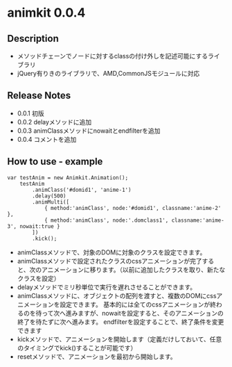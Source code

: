 # animkit 0.0.4

## Description
- メソッドチェーンでノードに対するclassの付け外しを記述可能にするライブラリ
- jQuery有りきのライブラリで、AMD,CommonJSモジュールに対応

## Release Notes
- 0.0.1 初版
- 0.0.2 delayメソッドに追加
- 0.0.3 animClassメソッドにnowaitとendfilterを追加
- 0.0.4 コメントを追加

## How to use - example
    var testAnim = new Animkit.Animation();
        testAnim
            .animClass('#domid1', 'anime-1')
            .delay(500)
            .animMulti([
                { method:'animClass', node:'#domid1', classname:'anime-2' },
                { method:'animClass', node:'.domclass1', classname:'anime-3', nowait:true }
            ])
            .kick();
- animClassメソッドで、対象のDOMに対象のクラスを設定できます。
- animClassメソッドで設定されたクラスのcssアニメーションが完了すると、次のアニメーションに移ります。（以前に追加したクラスを取り、新たなクラスを設定）
- delayメソッドでミリ秒単位で実行を遅れさせることができます。
- animClassメソッドに、オブジェクトの配列を渡すと、複数のDOMにcssアニメーションを設定できます。
  基本的には全てのcssアニメーションが終わるのを待って次へ進みますが、nowaitを設定すると、そのアニメーションの終了を待たずに次へ進みます。
  endfilterを設定することで、終了条件を変更できます
- kickメソッドで、アニメーションを開始します（定義だけしておいて、任意のタイミングでkick()することが可能です）
- resetメソッドで、アニメーションを最初から開始します。

